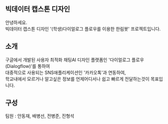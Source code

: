 ## 빅데이터 캡스톤 디자인
안녕하세요.<br>
빅데이터 캡스톤 디자인 '(학생)다이얼로그 플로우를 이용한 한림봇' 프로젝트입니다.

## 소개
구글에서 개발된 사용자 최적화 채팅AI 디자인 플랫폼인 '다이얼로그 플로우 (Dialogflow)'를 통하여<br>
대중적으로 사용되는 SNS애플리케이션인 '카카오톡'과 연동하여,<br>
학교내에서 모르거나 알고싶은 정보를 언제어디서나 쉽고 빠르게 전달하는것이 목표입니다.

## 구성
팀원 : 안동재, 배병선, 전병준, 진형석<br>

